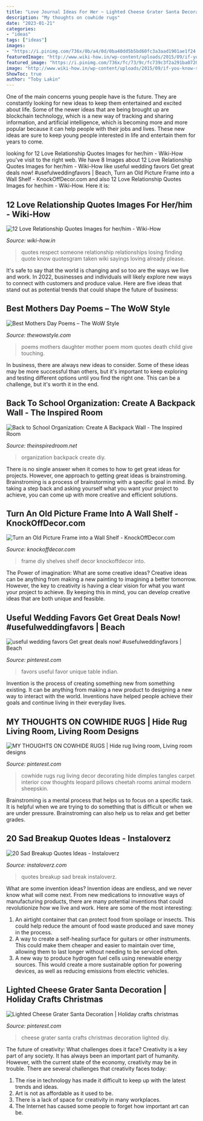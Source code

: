 ```yaml
---
title: "Love Journal Ideas For Her ~ Lighted Cheese Grater Santa Decoration"
description: "My thoughts on cowhide rugs"
date: "2023-01-21"
categories:
- "ideas"
tags: ["ideas"]
images:
- "https://i.pinimg.com/736x/0b/a4/0d/0ba40dd5b5bd60fc3a3aad1901ae1f24.jpg"
featuredImage: "http://www.wiki-how.in/wp-content/uploads/2015/09/if-you-know-someone-is-already-taken-please-respect-their-relationship-best-quote-real-quotes-about-love-for-you.jpg"
featured_image: "https://i.pinimg.com/736x/fc/73/9c/fc739c3f2a291ba0720ce1230dd648dd--cowhide-rugs-homes.jpg"
image: "http://www.wiki-how.in/wp-content/uploads/2015/09/if-you-know-someone-is-already-taken-please-respect-their-relationship-best-quote-real-quotes-about-love-for-you.jpg"
ShowToc: true
author: "Toby Lakin"
---
```



One of the main concerns young people have is the future. They are constantly looking for new ideas to keep them entertained and excited about life. Some of the newer ideas that are being brought up are blockchain technology, which is a new way of tracking and sharing information, and artificial intelligence, which is becoming more and more popular because it can help people with their jobs and lives. These new ideas are sure to keep young people interested in life and entertain them for years to come.

	

		
looking for 12 Love Relationship Quotes Images for her/him - Wiki-How you've visit to the right web. We have 8 Images about 12 Love Relationship Quotes Images for her/him - Wiki-How like useful wedding favors Get great deals now! #usefulweddingfavors | Beach, Turn an Old Picture Frame into a Wall Shelf - KnockOffDecor.com and also 12 Love Relationship Quotes Images for her/him - Wiki-How. Here it is:
		
    
## 12 Love Relationship Quotes Images For Her/him - Wiki-How

<img loading=lazy src="http://www.wiki-how.in/wp-content/uploads/2015/09/if-you-know-someone-is-already-taken-please-respect-their-relationship-best-quote-real-quotes-about-love-for-you.jpg" onerror="this.onerror=null;this.src='https://tse3.mm.bing.net/th?id=OIP.PIyAWK5FsYC0nMCz3K4GOgHaHD&amp;pid=15.1';" alt="12 Love Relationship Quotes Images for her/him - Wiki-How">

_Source: wiki-how.in_

>quotes respect someone relationship relationships losing finding quote know quotesgram taken wiki sayings loving already please. 

	

It's safe to say that the world is changing and so too are the ways we live and work. In 2022, businesses and individuals will likely explore new ways to connect with customers and produce value. Here are five ideas that stand out as potential trends that could shape the future of business:

    
## Best Mothers Day Poems – The WoW Style

<img loading=lazy src="http://thewowstyle.com/wp-content/uploads/2015/05/mothers-day-poems-from-daughter_.jpg" onerror="this.onerror=null;this.src='https://tse2.mm.bing.net/th?id=OIP.ty3aaqJ5l668wgkQN3WDgQAAAA&amp;pid=15.1';" alt="Best Mothers Day Poems – The WoW Style">

_Source: thewowstyle.com_

>poems mothers daughter mother poem mom quotes death child give touching. 

	

In business, there are always new ideas to consider. Some of these ideas may be more successful than others, but it's important to keep exploring and testing different options until you find the right one. This can be a challenge, but it's worth it in the end.

    
## Back To School Organization: Create A Backpack Wall - The Inspired Room

<img loading=lazy src="https://theinspiredroom.net/wp-content/uploads/2013/09/back-to-school-organization.jpg" onerror="this.onerror=null;this.src='https://tse4.mm.bing.net/th?id=OIP.8RJ_y5G9Kx780paAWoAQggHaLH&amp;pid=15.1';" alt="Back to School Organization: Create A Backpack Wall - The Inspired Room">

_Source: theinspiredroom.net_

>organization backpack create diy. 

	

There is no single answer when it comes to how to get great ideas for projects. However, one approach to getting great ideas is brainstroming. Brainstroming is a process of brainstorming with a specific goal in mind. By taking a step back and asking yourself what you want your project to achieve, you can come up with more creative and efficient solutions.

    
## Turn An Old Picture Frame Into A Wall Shelf - KnockOffDecor.com

<img loading=lazy src="https://knockoffdecor.com/wp-content/uploads/2015/09/DIY-Wall-Decor-DIY-Frame-Shelves1.jpg" onerror="this.onerror=null;this.src='https://tse4.mm.bing.net/th?id=OIP.JnLw5ucwf73esL9k8V29JQHaLp&amp;pid=15.1';" alt="Turn an Old Picture Frame into a Wall Shelf - KnockOffDecor.com">

_Source: knockoffdecor.com_

>frame diy shelves shelf decor knockoffdecor into. 

	

The Power of imagination: What are some creative ideas?
Creative ideas can be anything from making a new painting to imagining a better tomorrow. However, the key to creativity is having a clear vision for what you want your project to achieve. By keeping this in mind, you can develop creative ideas that are both unique and feasible.

    
## Useful Wedding Favors Get Great Deals Now! #usefulweddingfavors | Beach

<img loading=lazy src="https://i.pinimg.com/736x/0b/a4/0d/0ba40dd5b5bd60fc3a3aad1901ae1f24.jpg" onerror="this.onerror=null;this.src='https://tse3.mm.bing.net/th?id=OIP.AAzATsrpoTm_QfP-1LjURgHaLH&amp;pid=15.1';" alt="useful wedding favors Get great deals now! #usefulweddingfavors | Beach">

_Source: pinterest.com_

>favors useful favor unique table indian. 

	

Invention is the process of creating something new from something existing. It can be anything from making a new product to designing a new way to interact with the world. Inventions have helped people achieve their goals and continue living in their everyday lives.

    
## MY THOUGHTS ON COWHIDE RUGS | Hide Rug Living Room, Living Room Designs

<img loading=lazy src="https://i.pinimg.com/736x/fc/73/9c/fc739c3f2a291ba0720ce1230dd648dd--cowhide-rugs-homes.jpg" onerror="this.onerror=null;this.src='https://tse3.mm.bing.net/th?id=OIP.w0ChmGaTIP6hyxiIc7_VYAHaLH&amp;pid=15.1';" alt="MY THOUGHTS ON COWHIDE RUGS | Hide rug living room, Living room designs">

_Source: pinterest.com_

>cowhide rugs rug living decor decorating hide dimples tangles carpet interior cow thoughts leopard pillows cheetah rooms animal modern sheepskin. 

	

Brainstroming is a mental process that helps us to focus on a specific task. It is helpful when we are trying to do something that is difficult or when we are under pressure. Brainstroming can also help us to relax and get better grades.

    
## 20 Sad Breakup Quotes Ideas - Instaloverz

<img loading=lazy src="http://www.instaloverz.com/wp-content/uploads/2016/09/14-break-up-quotes-with-images.jpg" onerror="this.onerror=null;this.src='https://tse1.mm.bing.net/th?id=OIP.Lj8nm7cX5zLBoOkOFFQD2QHaLG&amp;pid=15.1';" alt="20 Sad Breakup Quotes Ideas - Instaloverz">

_Source: instaloverz.com_

>quotes breakup sad break instaloverz. 

	

What are some invention ideas?
Invention ideas are endless, and we never know what will come next. From new medications to innovative ways of manufacturing products, there are many potential inventions that could revolutionize how we live and work. Here are some of the most interesting: 
1. An airtight container that can protect food from spoilage or insects. This could help reduce the amount of food waste produced and save money in the process. 
2. A way to create a self-healing surface for guitars or other instruments. This could make them cheaper and easier to maintain over time, allowing them to last longer without needing to be serviced often. 
3. A new way to produce hydrogen fuel cells using renewable energy sources. This would create a more sustainable option for powering devices, as well as reducing emissions from electric vehicles. 

    
## Lighted Cheese Grater Santa Decoration | Holiday Crafts Christmas

<img loading=lazy src="https://i.pinimg.com/736x/e9/c9/7a/e9c97ae2bc4effe9cc327ad01cc4e781.jpg" onerror="this.onerror=null;this.src='https://tse2.mm.bing.net/th?id=OIP.Od1XLC7kVSiB9vRneHa_VQHaJ4&amp;pid=15.1';" alt="Lighted Cheese Grater Santa Decoration | Holiday crafts christmas">

_Source: pinterest.com_

>cheese grater santa crafts christmas decoration lighted diy. 

	

The future of creativity: What challenges does it face?
Creativity is a key part of any society. It has always been an important part of humanity. However, with the current state of the economy, creativity may be in trouble. There are several challenges that creativity faces today: 
1) The rise in technology has made it difficult to keep up with the latest trends and ideas. 
2) Art is not as affordable as it used to be. 
3) There is a lack of space for creativity in many workplaces. 
4) The Internet has caused some people to forget how important art can be.

